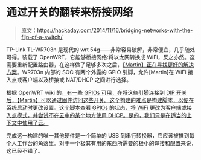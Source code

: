 # 通过开关的翻转来桥接网络

> 原文：<https://hackaday.com/2014/11/16/bridging-networks-with-the-flip-of-a-switch/>

TP-Link TL-WR703n 是现代的 wrt 54g——非常容易破解，非常便宜，几乎随处可得。装载了 OpenWRT，它能够桥接网络:将以太网转换成 WiFi，反之亦然。这需要重新配置路由器，在这样做了足够多次之后，[【Martin】正在寻找更好的解决方案](http://www.martinmelchior.be/2014/11/configure-your-wr703n-with-switch-or-two.html)。WR703n 内部的 SOC 有两个外露的 GPIO 引脚，允许[Martin]在 WiFi 接入点或客户端以及桥接或 NAT/DHCP 之间进行选择。

根据 OpenWRT wiki 的[，有一些 GPIOs 可用，在将这些引脚连接到 DIP 开关后，【Martin】可以通过固件访问这些开关。这个构建的难点是构建脚本，以便在系统启动时更改设置。这个脚本查看 GPIOs 的状态，将 WiFi 更改为客户端或接入点模式，并尝试不在云中的某个地方使用 DHCP。是的，我们只是在适当的上下文中使用了云。](http://wiki.openwrt.org/toh/tp-link/tl-wr703n)

完成这一构建的唯一其他硬件是一个简单的 USB 到串行转换器，它应该被推到每个人工作台的角落里。对于一个极其有用的东西所需要的极小的焊接和配置来说，这已经不错了。